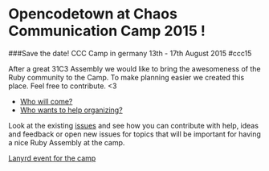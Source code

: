 # Opencodetown at Chaos Communication Camp 2015 !
###Save the date! CCC Camp in germany 13th - 17th August 2015 #ccc15

After a great 31C3 Assembly we would like to bring the awesomeness of the Ruby community to the Camp.
To make planning easier we created this place. Feel free to contribute. <3

* [Who will come?](https://github.com/rubytown/Chaos-Communication-Camp-2015/issues/1)
* [Who wants to help organizing?](https://github.com/rubytown/Chaos-Communication-Camp-2015/issues/2)

Look at the existing [issues](https://github.com/rubytown/Chaos-Communication-Camp-2015/issues/) and see how you can contribute with help, ideas and feedback or open new issues for topics that will be important for having a nice Ruby Assembly at the camp.

[Lanyrd event for the camp](http://lanyrd.com/2015/chaos-communication-camp/)
